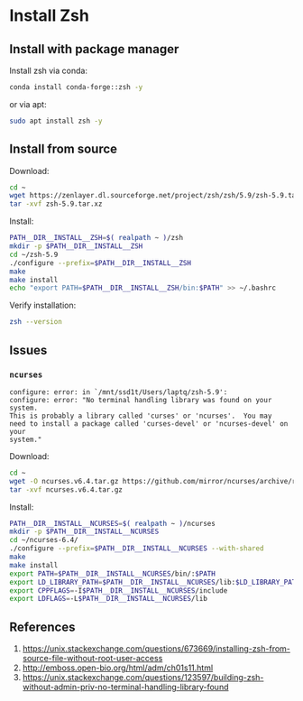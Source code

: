 # Install Zsh

## Install with package manager

Install zsh via conda:
```bash
conda install conda-forge::zsh -y
```
or via apt:
```bash
sudo apt install zsh -y
```

## Install from source

Download:
```bash
cd ~
wget https://zenlayer.dl.sourceforge.net/project/zsh/zsh/5.9/zsh-5.9.tar.xz
tar -xvf zsh-5.9.tar.xz
```

Install:
```bash
PATH__DIR__INSTALL__ZSH=$( realpath ~ )/zsh
mkdir -p $PATH__DIR__INSTALL__ZSH
cd ~/zsh-5.9
./configure --prefix=$PATH__DIR__INSTALL__ZSH
make
make install
echo "export PATH=$PATH__DIR__INSTALL__ZSH/bin:$PATH" >> ~/.bashrc
```


Verify installation:
```bash
zsh --version
```

## Issues

### `ncurses`

```
configure: error: in `/mnt/ssd1t/Users/laptq/zsh-5.9':
configure: error: "No terminal handling library was found on your system.
This is probably a library called 'curses' or 'ncurses'.  You may
need to install a package called 'curses-devel' or 'ncurses-devel' on your
system."
```

Download:
```bash
cd ~
wget -O ncurses.v6.4.tar.gz https://github.com/mirror/ncurses/archive/refs/tags/v6.4.tar.gz
tar -xvf ncurses.v6.4.tar.gz
```

Install:
```bash
PATH__DIR__INSTALL__NCURSES=$( realpath ~ )/ncurses
mkdir -p $PATH__DIR__INSTALL__NCURSES
cd ~/ncurses-6.4/
./configure --prefix=$PATH__DIR__INSTALL__NCURSES --with-shared
make
make install
export PATH=$PATH__DIR__INSTALL__NCURSES/bin/:$PATH
export LD_LIBRARY_PATH=$PATH__DIR__INSTALL__NCURSES/lib:$LD_LIBRARY_PATH
export CPPFLAGS=-I$PATH__DIR__INSTALL__NCURSES/include
export LDFLAGS=-L$PATH__DIR__INSTALL__NCURSES/lib
```

## References

1. https://unix.stackexchange.com/questions/673669/installing-zsh-from-source-file-without-root-user-access
2. http://emboss.open-bio.org/html/adm/ch01s11.html
3. https://unix.stackexchange.com/questions/123597/building-zsh-without-admin-priv-no-terminal-handling-library-found
